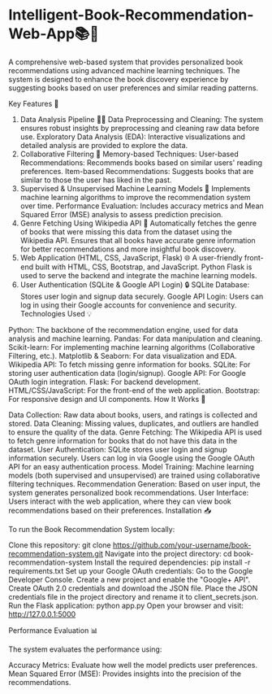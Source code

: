 # Intelligent-Book-Recommendation-Web-App📚🔮

A comprehensive web-based system that provides personalized book recommendations using advanced machine learning techniques. The system is designed to enhance the book discovery experience by suggesting books based on user preferences and similar reading patterns.

Key Features 🚀

1. Data Analysis Pipeline 🧺🔧
Data Preprocessing and Cleaning: The system ensures robust insights by preprocessing and cleaning raw data before use.
Exploratory Data Analysis (EDA): Interactive visualizations and detailed analysis are provided to explore the data.
2. Collaborative Filtering 🔄
Memory-based Techniques:
User-based Recommendations: Recommends books based on similar users' reading preferences.
Item-based Recommendations: Suggests books that are similar to those the user has liked in the past.
3. Supervised & Unsupervised Machine Learning Models 🤖
Implements machine learning algorithms to improve the recommendation system over time.
Performance Evaluation: Includes accuracy metrics and Mean Squared Error (MSE) analysis to assess prediction precision.
4. Genre Fetching Using Wikipedia API 🎨
Automatically fetches the genre of books that were missing this data from the dataset using the Wikipedia API.
Ensures that all books have accurate genre information for better recommendations and more insightful book discovery.
5. Web Application (HTML, CSS, JavaScript, Flask) 🌐
A user-friendly front-end built with HTML, CSS, Bootstrap, and JavaScript.
Python Flask is used to serve the backend and integrate the machine learning models.
6. User Authentication (SQLite & Google API Login) 🔒
SQLite Database: Stores user login and signup data securely.
Google API Login: Users can log in using their Google accounts for convenience and security.
Technologies Used 💡

Python: The backbone of the recommendation engine, used for data analysis and machine learning.
Pandas: For data manipulation and cleaning.
Scikit-learn: For implementing machine learning algorithms (Collaborative Filtering, etc.).
Matplotlib & Seaborn: For data visualization and EDA.
Wikipedia API: To fetch missing genre information for books.
SQLite: For storing user authentication data (login/signup).
Google API: For Google OAuth login integration.
Flask: For backend development.
HTML/CSS/JavaScript: For the front-end of the web application.
Bootstrap: For responsive design and UI components.
How It Works 🔧

Data Collection: Raw data about books, users, and ratings is collected and stored.
Data Cleaning: Missing values, duplicates, and outliers are handled to ensure the quality of the data.
Genre Fetching: The Wikipedia API is used to fetch genre information for books that do not have this data in the dataset.
User Authentication:
SQLite stores user login and signup information securely.
Users can log in via Google using the Google OAuth API for an easy authentication process.
Model Training: Machine learning models (both supervised and unsupervised) are trained using collaborative filtering techniques.
Recommendation Generation: Based on user input, the system generates personalized book recommendations.
User Interface: Users interact with the web application, where they can view book recommendations based on their preferences.
Installation 📥

To run the Book Recommendation System locally:

Clone this repository:
git clone https://github.com/your-username/book-recommendation-system.git
Navigate into the project directory:
cd book-recommendation-system
Install the required dependencies:
pip install -r requirements.txt
Set up your Google OAuth credentials:
Go to the Google Developer Console.
Create a new project and enable the "Google+ API".
Create OAuth 2.0 credentials and download the JSON file.
Place the JSON credentials file in the project directory and rename it to client_secrets.json.
Run the Flask application:
python app.py
Open your browser and visit:
http://127.0.0.1:5000

Performance Evaluation 📊

The system evaluates the performance using:

Accuracy Metrics: Evaluate how well the model predicts user preferences.
Mean Squared Error (MSE): Provides insights into the precision of the recommendations.
